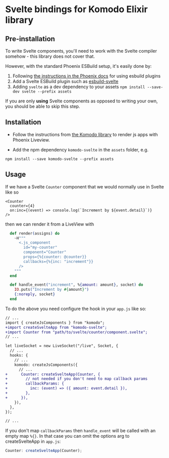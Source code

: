 # Svelte bindings for Komodo Elixir library

## Pre-installation

To write Svelte components, you'll need to work with the Svelte compiler somehow - this library does not cover that.

However, with the standard Phoenix ESBuild setup, it's easily done by:

1. Following [the instructions in the Phoenix docs](https://hexdocs.pm/phoenix/asset_management.html#esbuild-plugins) for using esbuild plugins
2. Add a Svelte ESBuild plugin such as [esbuild-svelte](https://www.npmjs.com/package/esbuild-svelte)
3. Adding `svelte` as a dev dependency to your assets `npm install --save-dev svelte --prefix assets`

If you are only **using** Svelte components as opposed to writing your own, you should be able to skip this step.

## Installation

- Follow the instructions from [the Komodo library](https://github.com/hungry-egg/komodo) to render js apps with Phoenix Liveview.

- Add the npm dependency `komodo-svelte` in the `assets` folder, e.g.

```
npm install --save komodo-svelte --prefix assets
```

## Usage

If we have a Svelte `Counter` component that we would normally use in Svelte like so

```svelte
<Counter
  counter={4}
  on:inc={(event) => console.log(`Increment by ${event.detail}`)}
/>
```

then we can render it from a LiveView with

```elixir
  def render(assigns) do
    ~H"""
      <.js_component
        id="my-counter"
        component="Counter"
        props={%{counter: @counter}}
        callbacks={%{inc: "increment"}}
      />
    """
  end

  def handle_event("increment", %{amount: amount}, socket) do
    IO.puts("Increment by #{amount}")
    {:noreply, socket}
  end
```

To do the above you need configure the hook in your `app.js` like so:

```diff
// ...
import { createJsComponents } from "komodo";
+import createSvelteApp from "komodo-svelte";
+import Counter from "path/to/svelte/counter/component.svelte";
// ...

let liveSocket = new LiveSocket("/live", Socket, {
  // ...
  hooks: {
    // ...
    komodo: createJsComponents({
      // ...
+      Counter: createSvelteApp(Counter, {
+        // not needed if you don't need to map callback params
+        callbackParams: {
+          inc: (event) => ({ amount: event.detail }),
+        },
+      }),
    }),
  },
});

// ...
```

If you don't map `callbackParams` then `handle_event` will be called with an empty map `%{}`.
In that case you can omit the options arg to createSvelteApp in `app.js`:

```js
Counter: createSvelteApp(Counter);
```
